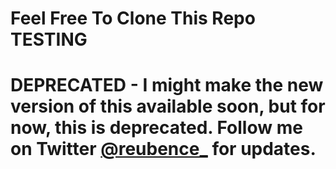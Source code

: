 # Feel Free To Clone This Repo TESTING

# DEPRECATED - I might make the new version of this available soon, but for now, this is deprecated. Follow me on Twitter [@reubence\_](https://twitter.com/reubence_) for updates.
